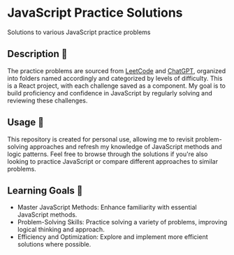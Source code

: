 # JavaScript Practice Solutions

Solutions to various JavaScript practice problems

## Description 📖

The practice problems are sourced from [LeetCode](https://leetcode.com/) and [ChatGPT](https://chatgpt.com/), organized into folders named accordingly and categorized by levels of difficulty. This is a React project, with each challenge saved as a component. My goal is to build proficiency and confidence in JavaScript by regularly solving and reviewing these challenges.

## Usage 🧩

This repository is created for personal use, allowing me to revisit problem-solving approaches and refresh my knowledge of JavaScript methods and logic patterns. Feel free to browse through the solutions if you're also looking to practice JavaScript or compare different approaches to similar problems.

## Learning Goals 🧠

- Master JavaScript Methods: Enhance familiarity with essential JavaScript methods.
- Problem-Solving Skills: Practice solving a variety of problems, improving logical thinking and approach.
- Efficiency and Optimization: Explore and implement more efficient solutions where possible.
